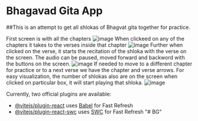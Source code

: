 # Bhagavad Gita App

##This is an attempt to get all shlokas of Bhagvat gita together for practice.

First screen is with all the chapters
![image](https://github.com/user-attachments/assets/742584b6-24b7-4f47-a3d4-a29bf0e25eb6)
When clickeed on any of the chapters it takes to the verses inside that chapter
![image](https://github.com/user-attachments/assets/7209e5a8-d622-4e6e-863b-f32c9de1036f)
Further when clicked on the verse, it starts the recitation of the shloka with the verse on the screen. The audio can be paused, moved forward and backword with the buttons on the screen.
![image](https://github.com/user-attachments/assets/188ad890-93ff-4806-abb4-102d46cada5f)
If needed to move to a diifferent chapter for practice or to a next verse we have the chapter and verse arrows. For easy visualization, the number of shlokas also are on the screen when clicked on particular box, it will start playing that shloka.
![image](https://github.com/user-attachments/assets/937bdf38-8ced-4877-ba0d-1b71af4c1492)



Currently, two official plugins are available:

- [@vitejs/plugin-react](https://github.com/vitejs/vite-plugin-react/blob/main/packages/plugin-react/README.md) uses [Babel](https://babeljs.io/) for Fast Refresh
- [@vitejs/plugin-react-swc](https://github.com/vitejs/vite-plugin-react-swc) uses [SWC](https://swc.rs/) for Fast Refresh
"# BG" 
